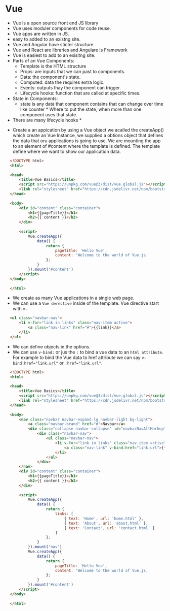 # Vue


*  Vue is a open source front end JS library
*  Vue uses moduler components for code reuse.
*  Vue apps are written in JS.
*  easy to added to an existng site.
*  Vue and Angular have sticter structure.
*  Vue and React are libraries and Angulare is Framework
*  Vue is easiest to add to an exisitng site.
*  Parts of an Vue Components:
    *  Template is the HTML structure
    *  Props: are inputs that we can past to components.
    *  Data: the component's state.
    *  Computed: data the requires extra logic.
    *  Events: outputs thay the component can trigger.
    *  Lifecycle hooks: function that are called at specific times.
*  State in Components:
    *  state is any data that component contains that can change over time like counter   *  Where to put the state, when more than one component uses that state.
*  There are many lifecycle hooks
    *      




-  Create a an appication by using a  Vue object we acalled the createApp() which create an Vue Instance, we supplied a obtions object that defines the data that oru applications is going to use. We are
mounting the app to an element of #content where the template is defined. The template define where we want to show our application data.

```html
  <!DOCTYPE html>
  <html>
  
  <head>
      <title>Vue Basics</title>
      <script src="https://unpkg.com/vue@3/dist/vue.global.js"></script>
      <link rel="stylesheet" href="https://cdn.jsdelivr.net/npm/bootstrap@3.3.7/dist/css/bootstrap.min.css">
  </head>
  
  <body>
      <div id="content" class="container">
          <h1>{{pageTitle}}</h1>
          <h2>{{ content }}</h2>
      </div>
  
      <script>
          Vue.createApp({
              data() {
                  return {
                      pageTitle: 'Hello Vue',
                      content: 'Welcome to the world of Vue.js.'
                  };
              }
          }).mount('#content')
      </script>
  </body>
  
  </html>
```

-  We create as many Vue applications in a single web page.
-  We can use a `Vue derective` inside of the template. Vue directive start with `v-`.
  ```html
    <ul class="navbar-nav">
        <li v-for="link in links" class="nav-item active">
            <a class="nav-link" href="#">{{link}}</a>
        </li>
    </ul>
  ```
-  We can define objects in the options.
-  We can use `v-bind:` or jus the `:` to bind a vue data to an `html attribute`. For example to bind the Vue data to href attribute we can say `v-bind:href="link.url"` or `:href="link.url"`.
  ```html
    <!DOCTYPE html>
    <html>
    
    <head>
        <title>Vue Basics</title>
        <script src="https://unpkg.com/vue@3/dist/vue.global.js"></script>
        <link rel="stylesheet" href="https://cdn.jsdelivr.net/npm/bootstrap@4.0.0/dist/css/bootstrap.min.css">
    </head>
    
    <body>
        <nav class="navbar navbar-expand-lg navbar-light bg-light">
            <a class="navbar-brand" href="#">Navbar</a>
            <div class="collapse navbar-collapse" id="navbarNavAltMarkup">
                <div class="navbar-nav">
                    <ul class="navbar-nav">
                        <li v-for="link in links" class="nav-item active">
                            <a class="nav-link" v-bind:href="link.url">{{link.text}}</a>
                        </li>
                    </ul>
                </div>
        </nav>
        <div id="content" class="container">
            <h1>{{pageTitle}}</h1>
            <h2>{{ content }}</h2>
        </div>
    
        <script>
            Vue.createApp({
                data() {
                    return {
                        links: [
                            { text: 'Home', url: 'home.html' },
                            { text: 'About', url: 'about.html' },
                            { text: 'Contact', url: 'contact.html' }
                        ]
                    };
                }
            }).mount('nav')
            Vue.createApp({
                data() {
                    return {
                        pageTitle: 'Hello Vue',
                        content: 'Welcome to the world of Vue.js.'
                    };
                }
            }).mount('#content')
        </script>
    </body>
    
    </html>
  ```

